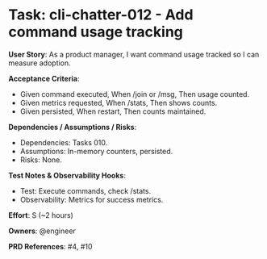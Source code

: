 # Task: cli-chatter-012 - Add command usage tracking

**User Story**: As a product manager, I want command usage tracked so I can measure adoption.

**Acceptance Criteria**:
- Given command executed, When /join or /msg, Then usage counted.
- Given metrics requested, When /stats, Then shows counts.
- Given persisted, When restart, Then counts maintained.

**Dependencies / Assumptions / Risks**:
- Dependencies: Tasks 010.
- Assumptions: In-memory counters, persisted.
- Risks: None.

**Test Notes & Observability Hooks**:
- Test: Execute commands, check /stats.
- Observability: Metrics for success metrics.

**Effort**: S (~2 hours)

**Owners**: @engineer

**PRD References**: #4, #10